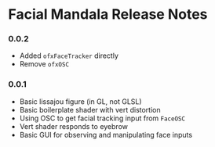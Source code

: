 Facial Mandala Release Notes
============================

### 0.0.2
- Added `ofxFaceTracker` directly
- Remove `ofxOSC`

### 0.0.1
- Basic lissajou figure (in GL, not GLSL)
- Basic boilerplate shader with vert distortion
- Using OSC to get facial tracking input from `FaceOSC`
- Vert shader responds to eyebrow
- Basic GUI for observing and manipulating face inputs